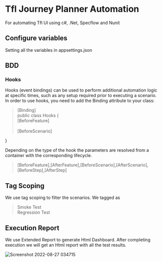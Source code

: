 
# Tfl Journey Planner Automation
For automating Tfl UI using c#, .Net, Specflow and Nunit


## Configure variables
Setting all the variables in appsettings.json

## BDD

### Hooks 
Hooks (event bindings) can be used to perform additional automation logic at specific times, such as any setup required prior to executing a scenario. In order to use hooks, you need to add the Binding attribute to your class:
> [Binding]<br>
public class Hooks
{
    <br>
    [BeforeFeature] </br>
    <br>
    [BeforeScenario] </br>

}

Depending on the type of the hook the parameters are resolved from a container with the corresponding lifecycle.

>[BeforeFeature],[AfterFeature],[BeforeScenario],[AfterScenario],[BeforeStep],[AfterStep]    

## Tag Scoping
We use tag scoping to filter the scenarios. We tagged as 
> Smoke Test<br>
> Regression Test <br>

## Execution Report
 We use Extended Report to generate Html Dashboard. After completing execution we will get an Html report with all the test results.
 > 
![Screenshot 2022-08-27 034715](https://user-images.githubusercontent.com/29451624/187011339-6e6e884e-bd57-4d6f-b4b3-1f4b5259145f.png)

